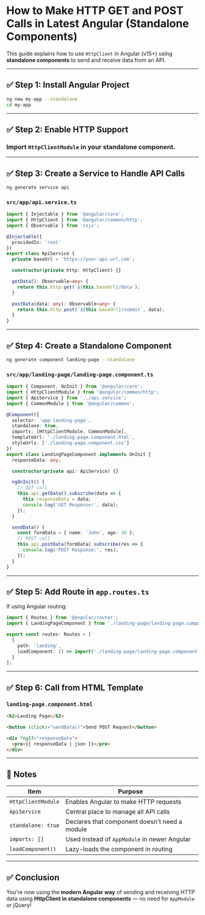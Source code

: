 
# How to Make HTTP GET and POST Calls in Latest Angular (Standalone Components)

This guide explains how to use `HttpClient` in Angular (v15+) using **standalone components** to send and receive data from an API.

---

## ✅ Step 1: Install Angular Project

```bash
ng new my-app --standalone
cd my-app
```

---

## ✅ Step 2: Enable HTTP Support

### Import `HttpClientModule` in your standalone component.

---

## ✅ Step 3: Create a Service to Handle API Calls

```bash
ng generate service api
```

### `src/app/api.service.ts`

```ts
import { Injectable } from '@angular/core';
import { HttpClient } from '@angular/common/http';
import { Observable } from 'rxjs';

@Injectable({
  providedIn: 'root'
})
export class ApiService {
  private baseUrl = 'https://your-api-url.com';

  constructor(private http: HttpClient) {}

  getData(): Observable<any> {
    return this.http.get(`${this.baseUrl}/data`);
  }

  postData(data: any): Observable<any> {
    return this.http.post(`${this.baseUrl}/submit`, data);
  }
}
```

---

## ✅ Step 4: Create a Standalone Component

```bash
ng generate component landing-page --standalone
```

### `src/app/landing-page/landing-page.component.ts`

```ts
import { Component, OnInit } from '@angular/core';
import { HttpClientModule } from '@angular/common/http';
import { ApiService } from '../api.service';
import { CommonModule } from '@angular/common';

@Component({
  selector: 'app-landing-page',
  standalone: true,
  imports: [HttpClientModule, CommonModule],
  templateUrl: './landing-page.component.html',
  styleUrls: ['./landing-page.component.css']
})
export class LandingPageComponent implements OnInit {
  responseData: any;

  constructor(private api: ApiService) {}

  ngOnInit() {
    // GET call
    this.api.getData().subscribe(data => {
      this.responseData = data;
      console.log('GET Response:', data);
    });
  }

  sendData() {
    const formData = { name: 'John', age: 30 };
    // POST call
    this.api.postData(formData).subscribe(res => {
      console.log('POST Response:', res);
    });
  }
}
```

---

## ✅ Step 5: Add Route in `app.routes.ts`

If using Angular routing:

```ts
import { Routes } from '@angular/router';
import { LandingPageComponent } from './landing-page/landing-page.component';

export const routes: Routes = [
  {
    path: 'landing',
    loadComponent: () => import('./landing-page/landing-page.component').then(m => m.LandingPageComponent)
  }
];
```

---

## ✅ Step 6: Call from HTML Template

### `landing-page.component.html`

```html
<h2>Landing Page</h2>

<button (click)="sendData()">Send POST Request</button>

<div *ngIf="responseData">
  <pre>{{ responseData | json }}</pre>
</div>
```

---

## 🧠 Notes

| Item                 | Purpose                                      |
|----------------------|----------------------------------------------|
| `HttpClientModule`   | Enables Angular to make HTTP requests        |
| `ApiService`         | Central place to manage all API calls        |
| `standalone: true`   | Declares that component doesn't need a module|
| `imports: []`        | Used instead of `AppModule` in newer Angular |
| `loadComponent()`    | Lazy-loads the component in routing          |

---

## ✅ Conclusion

You're now using the **modern Angular way** of sending and receiving HTTP data using **HttpClient in standalone components** — no need for `AppModule` or jQuery!
